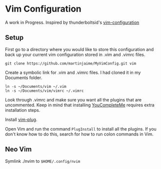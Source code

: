 # Vim Configuration
A work in Progress. Inspired by thunderboltsid's [vim-configuration](https://github.com/thunderboltsid/vim-configuration)

## Setup

First go to a directory where you would like to store this configuration and
back up your current vim configuration stored in .vim and .vimrc files.
```
git clone https://github.com/martinjaime/MyVimConfig.git vim
```
Create a symbolic link for .vim and .vimrc files. I had cloned it in my Documents folder.
```
ln -s ~/Documents/vim ~/.vim
ln -s ~/Documents/vim/vimrc ~/.vimrc
```
Look through .vimrc and make sure you want all the plugins that are uncommented.
Keep in mind that installing [YouCompleteMe](https://github.com/Valloric/YouCompleteMe) requires extra installation steps.

Install [vim-plug](https://github.com/junegunn/vim-plug#installation).

Open Vim and run the command `PlugInstall` to install all the plugins. If you
don't know how to do this, search for how to run colon commands in Vim.

## Neo Vim
Symlink ./nvim to `$HOME/.config/nvim`

